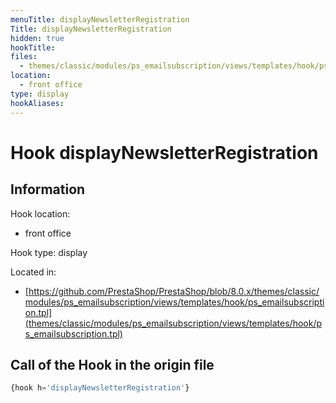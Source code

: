 ```yaml
---
menuTitle: displayNewsletterRegistration
Title: displayNewsletterRegistration
hidden: true
hookTitle: 
files:
  - themes/classic/modules/ps_emailsubscription/views/templates/hook/ps_emailsubscription.tpl
location:
  - front office
type: display
hookAliases:
---
```


# Hook displayNewsletterRegistration

## Information

Hook location:
  - front office

Hook type: display

Located in: 
  - [https://github.com/PrestaShop/PrestaShop/blob/8.0.x/themes/classic/modules/ps_emailsubscription/views/templates/hook/ps_emailsubscription.tpl](themes/classic/modules/ps_emailsubscription/views/templates/hook/ps_emailsubscription.tpl)

## Call of the Hook in the origin file

```php
{hook h='displayNewsletterRegistration'}
```
